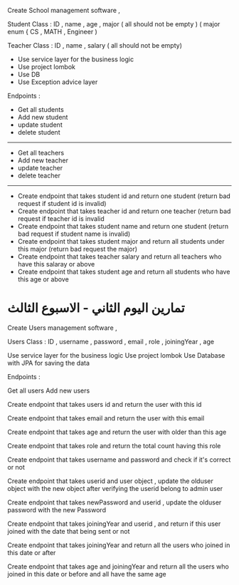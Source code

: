 
Create School management  software   ,

Student Class :
ID , name , age , major ( all should not be empty ) ( major enum { CS , MATH , Engineer )

Teacher Class :
ID , name , salary ( all should not be empty)

- Use service layer for the business logic
- Use project lombok 
- Use DB 
- Use Exception advice layer 

Endpoints :

- Get all students
- Add new student
- update student
- delete student
---
- Get all teachers
- Add new teacher
- update teacher
- delete teacher
---
- Create endpoint that takes student id and return one student (return bad request if student id is invalid)
- Create endpoint that takes teacher id and return one teacher (return bad request if teacher id is invalid
- Create endpoint that takes student name and return one student (return bad request if student name is invalid)
- Create endpoint that takes student major and return all students under this major (return bad request the major)
- Create endpoint that takes teacher salary and return all teachers who have this salaray or above
- Create endpoint that takes student age and return all students who have this age or above








# تمارين اليوم الثاني - الاسبوع الثالث

Create Users management software ,

Users Class : ID , username , password , email , role , joiningYear , age

Use service layer for the business logic
Use project lombok
Use Database with JPA for saving the data

Endpoints :

Get all users
Add new users

Create endpoint that takes users id and return the user with this id

Create endpoint that takes email and return the user with this email

Create endpoint that takes age and return the user with older than this age

Create endpoint that takes role and return the total count having this role

Create endpoint that takes username and password and check if it's correct or not

Create endpoint that takes userid and user object , update the olduser object with the new object after verifying the userid belong to admin user

Create endpoint that takes newPassword and userid , update the olduser password with the new Password

Create endpoint that takes joiningYear and userid , and return if this user joined with the date that being sent or not

Create endpoint that takes joiningYear and return all the users who joined in this date or after

Create endpoint that takes age and joiningYear and return all the users who joined in this date or before and all have the same age


